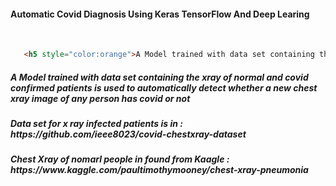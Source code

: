 <h4 allign:"center">Automatic Covid Diagnosis Using Keras TensorFlow And Deep Learing</h4>
<br/>

```html
   <h5 style="color:orange">A Model trained with data set containing the xray of normal and covid confirmed patients is used to automatically detect whether a new chest xray image of any person has covid or not</h5>
```

<h5>A Model trained with data set containing the xray of normal and covid confirmed patients is used to automatically detect whether a new chest xray image of any person has covid or not</h5>
<h5 color:"red">Data set for x ray infected patients is in : https://github.com/ieee8023/covid-chestxray-dataset</h4>

<h5>Chest Xray of nomarl people in found from Kaagle : https://www.kaggle.com/paultimothymooney/chest-xray-pneumonia</h5>
